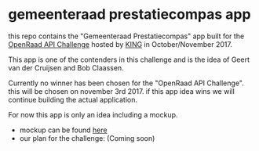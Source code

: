 # gemeenteraad prestatiecompas app

this repo contains the "Gemeenteraad Prestatiecompas" app built for the [OpenRaad API Challenge](https://www.da2020.nl/nieuws/app-challenge-open-raadsinformatie-doe-mee-en-maak-kans-op-eu20000-ontwikkelbudget) hosted by [KING](https://kinggemeenten.nl/) in October/November 2017.

This app is one of the contenders in this challenge and is the idea of Geert van der Cruijsen and Bob Claassen.

Currently no winner has been chosen for the "OpenRaad API Challenge". this will be chosen on november 3rd 2017. if this app idea wins we will continue building the actual application.

For now this app is only an idea including a mockup.
* mockup can be found [here](https://github.com/Geertvdc/gemeenteraad-prestatiecompas-app/raw/master/mockup/mockup.pdf)
* our plan for the challenge: (Coming soon)
